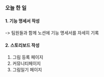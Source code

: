 ### 오늘 한 일
#### 1. 기능 명세서 작성 <br/>
-> 팀원들과 함께 노션에 기능 명세서를 자세히 기록
#### 2. 스토리보드 작성 <br/>
1. 그림 등록 페이지 <br/>
2. 커뮤니티페이지 <br/>
3. 그림일기 페이지 <br/>
